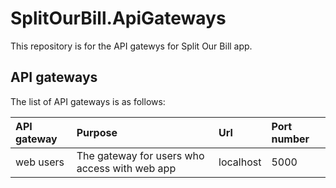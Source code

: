 # SplitOurBill.ApiGateways
This repository is for the API gatewys for Split Our Bill app.

## API gateways
The list of API gateways is as follows: 

|API gateway|Purpose|Url|Port number|
|:---|:---|:---|:---|
|web users|The gateway for users who access with web app|localhost|5000|
